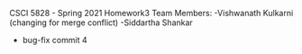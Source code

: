 CSCI 5828 - Spring 2021 
Homework3
Team Members:
-Vishwanath Kulkarni (changing for merge conflict)
-Siddartha Shankar

- bug-fix commit 4

